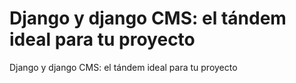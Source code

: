 # Django y django CMS: el tándem ideal para tu proyecto
Django y django CMS: el tándem ideal para tu proyecto
